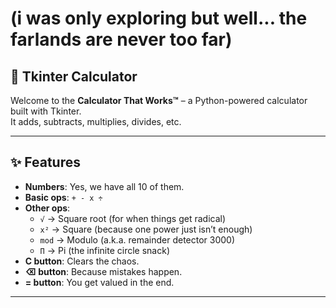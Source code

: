 # (i was only exploring but well... the farlands are never too far)

## 🧮 Tkinter Calculator
Welcome to the **Calculator That Works™** – a Python-powered calculator built with Tkinter.  
It adds, subtracts, multiplies, divides, etc.  

---

## ✨ Features
- **Numbers**: Yes, we have all 10 of them.
- **Basic ops**: `+ - x ÷`
- **Other ops**:  
  - `√` → Square root (for when things get radical)  
  - `x²` → Square (because one power just isn’t enough)  
  - `mod` → Modulo (a.k.a. remainder detector 3000)  
  - `Π` → Pi (the infinite circle snack)
- **C button**: Clears the chaos.  
- **⌫ button**: Because mistakes happen. 
- **= button**: You get valued in the end.   

---
